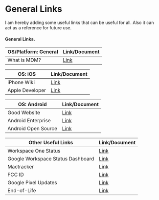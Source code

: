 # General Links

I am hereby adding some useful links that can be useful for all. Also it can act as a reference for future use. 

#### General Links.
OS/Platform: General |Link/Document | 
------------ | ------------- |
What is MDM?| [Link](https://www.lendis.io/en/guide/hybride-arbeit/remote-work/einfuehrung-in-mobile-device-management/) |
 

OS: iOS  |Link/Document | 
------------ | ------------- |
iPhone Wiki | [Link](https://www.theiphonewiki.com/) |
Apple Developer| [Link](https://developer.apple.com/documentation/devicemanagement)  | 

OS: Android |Link/Document | 
------------ | ------------- |
Good Website | [Link](https://bayton.org/)  |
Android Enterprise | [Link](https://www.android.com/enterprise/)  | 
Android Open Source | [Link](https://source.android.com/)  | 


Other Useful Links  |Link/Document | 
------------ | ------------- |
Workspace One Status | [Link](https://status.workspaceone.com/) |
Google Workspace Status Dashboard| [Link](https://www.google.com/appsstatus/dashboard/)  | 
Mactracker | [Link](http://mactracker.ca/index.html)  |
FCC ID | [Link](https://fccid.io/)  |
Google Pixel Updates | [Link](https://support.google.com/nexus/answer/4457705?hl=en)  |
End-of-Life | [Link](https://endoflife.date/)  |







